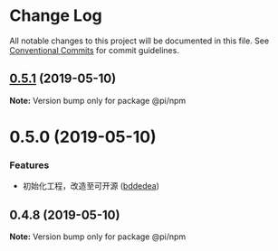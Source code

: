 # Change Log

All notable changes to this project will be documented in this file.
See [Conventional Commits](https://conventionalcommits.org) for commit guidelines.

## [0.5.1](https://github.com/ckdlbc/pi/compare/v0.5.0...v0.5.1) (2019-05-10)

**Note:** Version bump only for package @pi/npm





# 0.5.0 (2019-05-10)


### Features

* 初始化工程，改造至可开源 ([bddedea](https://github.com/ckdlbc/pi/commit/bddedea))





## 0.4.8 (2019-05-10)

**Note:** Version bump only for package @pi/npm
